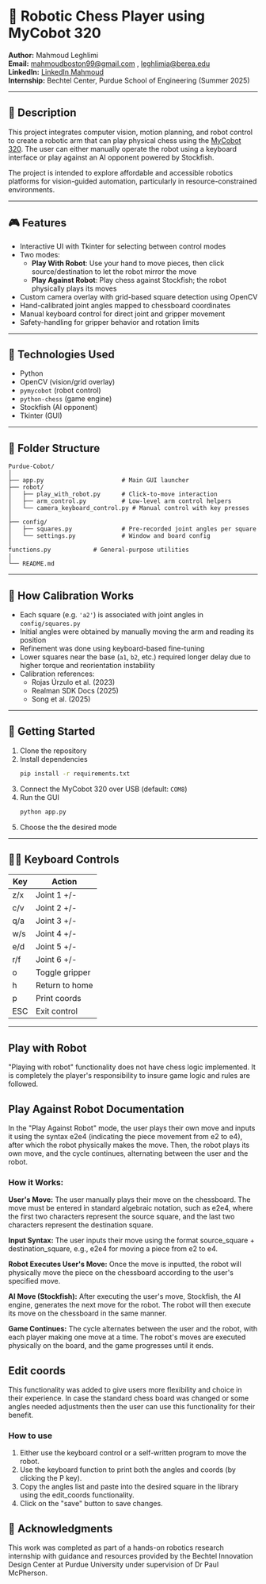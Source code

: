 # 🤖 Robotic Chess Player using MyCobot 320

**Author:** Mahmoud Leghlimi  
**Email:** mahmoudboston99@gmail.com , leghlimia@berea.edu  
**LinkedIn:** [LinkedIn Mahmoud](https://www.linkedin.com/in/mahmoud-leghlimi-58aa19176/)  
**Internship:** Bechtel Center, Purdue School of Engineering (Summer 2025)  

---

## 📝 Description

This project integrates computer vision, motion planning, and robot control to create a robotic arm that can play physical chess using the [MyCobot 320](https://www.elephantrobotics.com/mycobot320/). The user can either manually operate the robot using a keyboard interface or play against an AI opponent powered by Stockfish.

The project is intended to explore affordable and accessible robotics platforms for vision-guided automation, particularly in resource-constrained environments.

---

## 🎮 Features

- Interactive UI with Tkinter for selecting between control modes
- Two modes:  
  - **Play With Robot**: Use your hand to move pieces, then click source/destination to let the robot mirror the move  
  - **Play Against Robot**: Play chess against Stockfish; the robot physically plays its moves
- Custom camera overlay with grid-based square detection using OpenCV
- Hand-calibrated joint angles mapped to chessboard coordinates
- Manual keyboard control for direct joint and gripper movement
- Safety-handling for gripper behavior and rotation limits

---

## 🧠 Technologies Used

- Python
- OpenCV (vision/grid overlay)
- `pymycobot` (robot control)
- `python-chess` (game engine)
- Stockfish (AI opponent)
- Tkinter (GUI)

---

## 📂 Folder Structure

```
Purdue-Cobot/
│
├── app.py                      # Main GUI launcher
├── robot/
│   ├── play_with_robot.py      # Click-to-move interaction
│   ├── arm_control.py          # Low-level arm control helpers
│   └── camera_keyboard_control.py # Manual control with key presses
│
├── config/
│   ├── squares.py              # Pre-recorded joint angles per square
│   └── settings.py             # Window and board config
│
functions.py            # General-purpose utilities
│
└── README.md
```

---

## 🧪 How Calibration Works

- Each square (e.g. `'a2'`) is associated with joint angles in `config/squares.py`
- Initial angles were obtained by manually moving the arm and reading its position
- Refinement was done using keyboard-based fine-tuning
- Lower squares near the base (`a1`, `b2`, etc.) required longer delay due to higher torque and reorientation instability
- Calibration references:
  - Rojas Úrzulo et al. (2023)
  - Realman SDK Docs (2025)
  - Song et al. (2025)

---

## 🚀 Getting Started

1. Clone the repository  
2. Install dependencies  
   ```bash
   pip install -r requirements.txt
   ```
3. Connect the MyCobot 320 over USB (default: `COM8`)  
4. Run the GUI  
   ```bash
   python app.py
   ```
5. Choose the the desired mode

---

## 🧑‍💻 Keyboard Controls

| Key | Action             |
|-----|--------------------|
| z/x | Joint 1 +/-        |
| c/v | Joint 2 +/-        |
| q/a | Joint 3 +/-        |
| w/s | Joint 4 +/-        |
| e/d | Joint 5 +/-        |
| r/f | Joint 6 +/-        |
| o   | Toggle gripper     |
| h   | Return to home     |
| p   | Print coords       |
| ESC | Exit control       |

---

## Play with Robot
"Playing with robot" functionality does not have chess logic implemented. It is completely the player's responsibility to insure game logic and rules are followed.
## Play Against Robot Documentation
In the "Play Against Robot" mode, the user plays their own move and inputs it using the syntax e2e4 (indicating the piece movement from e2 to e4), after which the robot physically makes the move. Then, the robot plays its own move, and the cycle continues, alternating between the user and the robot.

### How it Works:
**User's Move:** The user manually plays their move on the chessboard. The move must be entered in standard algebraic notation, such as e2e4, where the first two characters represent the source square, and the last two characters represent the destination square.

**Input Syntax:** The user inputs their move using the format source_square + destination_square, e.g., e2e4 for moving a piece from e2 to e4.

**Robot Executes User's Move:** Once the move is inputted, the robot will physically move the piece on the chessboard according to the user's specified move.

**AI Move (Stockfish):** After executing the user's move, Stockfish, the AI engine, generates the next move for the robot. The robot will then execute its move on the chessboard in the same manner.

**Game Continues:** The cycle alternates between the user and the robot, with each player making one move at a time. The robot's moves are executed physically on the board, and the game progresses until it ends.

## Edit coords
This functionality was added to give users more flexibility and choice in their experience. In case the standard chess board was changed or some angles needed adjustments then the user can use this functionality for their benefit.
### How to use
1. Either use the keyboard control or a self-written program to move the robot.
2. Use the keyboard function to print both the angles and coords (by clicking the P key). 
3. Copy the angles list and paste into the desired square in the library using the edit_coords functionality.
4. Click on the "save" button to save changes.

## 🧠 Acknowledgments

This work was completed as part of a hands-on robotics research internship with guidance and resources provided by the Bechtel Innovation Design Center at Purdue University under supervision of Dr Paul McPherson.
